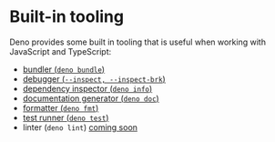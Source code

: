 # Built-in tooling

Deno provides some built in tooling that is useful when working with JavaScript
and TypeScript:

<!-- prettier-ignore-start -->
<!-- prettier incorrectly moves the coming soon links to new lines -->

- [bundler (`deno bundle`)](https://deno.land/manual/tools/bundler)
- [debugger (`--inspect, --inspect-brk`)](https://deno.land/manual/tools/debugger)
- [dependency inspector (`deno info`)](https://deno.land/manual/tools/dependency_inspector)
- [documentation generator (`deno doc`)](https://deno.land/manual/tools/documentation_generator)
- [formatter (`deno fmt`)](https://deno.land/manual/tools/formatter)
- [test runner (`deno test`)](https://deno.land/manual/testing)
- linter (`deno lint`) [coming soon](https://github.com/denoland/deno/issues/1880)

<!-- prettier-ignore-end -->
